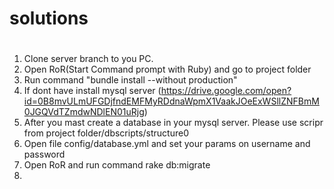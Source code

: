 # solutions
# 
1. Clone server branch to you PC.
2. Open RoR(Start Command prompt with Ruby) and go to project folder
3. Run command "bundle install --without production"
4. If dont have install mysql server (https://drive.google.com/open?id=0B8mvULmUFGDjfndEMFMyRDdnaWpmX1VaakJOeExWSllZNFBmM0JGQVdTZmdwNDlEN01uRjg) 
5. After you mast create a database in your mysql server. Please use scripr from project folder/dbscripts/structure0
6. Open file config/database.yml and set your params on username and password
7. Open RoR and run command rake db:migrate
8. 
